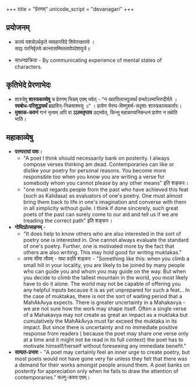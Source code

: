 +++
title = "प्रेरणम्"
unicode_script = "devanagari"
+++

## प्रयोजनम्
- काव्यं यशसेऽर्थकृते व्यवहारविदे शिवेतरक्षतये ।  
  सद्यः परनिर्वृतये कान्तासम्मिततयोपदेशयुजे॥

- साधनप्रक्रिया - By communicating experience of mental states of characters. 

## कृतिभेदे प्रेरणाभेदः
- शास्त्रेषु **शास्त्रकाव्येषु** च प्रेरणम् भिन्नम् एवम् भवेत् - "न ख्यातिलाभपूजार्थं ग्रन्थोऽस्माभिरुदीर्यते । **स्वबोध-परिशुद्ध्यर्थं** ब्रह्मविन्-निकषाश्मसु ॥" । प्रायेण भैरप्प-विष्णुशर्म-सदृशाः शास्त्रकाव्यकर्तारः।
- **मुक्तक-कवनं** गानं नृत्यम् अपि वा **ऽऽत्मतृप्तय** उद्भवेत्, किन्तु महाकाव्यनिबन्धनं प्रायेण न तथेति भाति। 

## महाकाव्येषु
- **परम्परायां यशः**।
  - "A poet I think should necessarily bank on posterity. I always compose verses thinking am dead. Contemporaries can like or dislike your poetry for personal reasons. You become more responsible too when you know you are writing a verse for somebody whom you cannot please by any other means" इति शङ्करः।
  - "one must regards people from the past who have achieved this feat (such as Kalidasa) as evaluators of one's poetry. One must almost bring them back to life in one's imagination and converse with them in all simplicity without guile. I think if done sincerely, such great poets of the past can surely come to our aid and tell us if we are treading the correct path" इति शङ्करः।
- **गोष्टिप्रोत्साहनम्** -
  - "It does help to know others who are also interested in the sort of poetry one is interested in. One cannot always evaluate the standard of one's poetry. Further, one is motivated more by the fact that others are also writing. This may hold good for writing muktakas."
  - अस्य सीमा त्वैवम् - यथा वदति शङ्करः - "Something like this: when you climb a small hill in your locality, you are likely to be joined by many people who can guide you and whom you may guide on the way. But when you decide to climb the tallest mountain in the world, you most likely have to do it alone. The world may not be capable of offering you any helpful inputs because it is as yet unprepared for such a feat... In the case of muktakas, there is not the sort of waiting period that a MahAkAvya expects. There is greater uncertainty in a Mahakavya - we are not sure how the work may shape itself. Often a single verse of a Mahakavya may not create as great an impact as a muktaka but cumulatively the MahAkAvya must far exceed the muktaka in its impact. But since there is uncertainty and no immediate positive response from readers ( because the poet may share one verse only at a time and it might not be read in its full context) the poet has to motivate himself/herself without foreseeing any immediate benefit."
- **साम्प्रत-प्रभावः** - "A poet may certainly feel an inner urge to create poetry, but most poets would not have gone very far unless they felt that there was a demand for their works amongst people around them. A poet banks on posterity for appreciation only when he fails to draw the attention of contemporaries." फल्गु-कवय एवम्।

